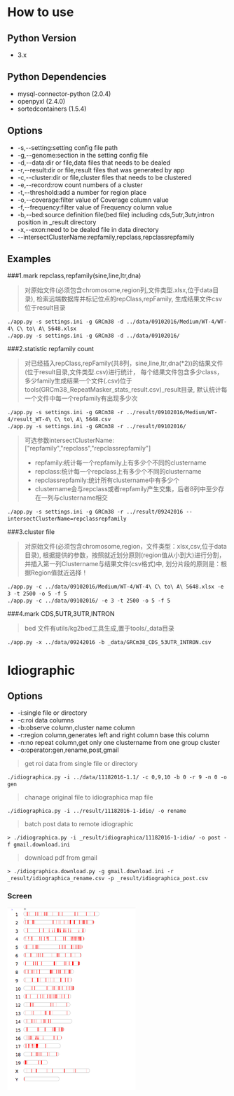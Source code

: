 # How to use

## Python Version

* 3.x

## Python Dependencies

* mysql-connector-python (2.0.4)
* openpyxl (2.4.0)
* sortedcontainers (1.5.4)

## Options

* -s,--setting:setting config file path
* -g,--genome:section in the setting config file
* -d,--data:dir or file,data files that needs to be dealed 
* -r,--result:dir or file,result files that was generated by app
* -c,--cluster:dir or file,cluster files that needs to be clustered
* -e,--record:row count numbers of a cluster
* -t,--threshold:add a number for region place
* -o,--coverage:filter value of Coverage column value
* -f,--frequency:filter value of Frequency column value
* -b,--bed:source definition file(bed file) including cds,5utr,3utr,intron position in _result directory
* -x,--exon:need to be dealed file in data directory
* --intersectClusterName:repfamily,repclass,repclassrepfamily

## Examples

###1.mark repclass,repfamily(sine,line,ltr,dna)

> 对原始文件(必须包含chromosome,region列,文件类型.xlsx,位于data目录),
> 检索远端数据库并标记位点的repClass,repFamily,
> 生成结果文件csv位于result目录
```shell
./app.py -s settings.ini -g GRCm38 -d ../data/09102016/Medium/WT-4/WT-4\ C\ to\ A\ 5648.xlsx
./app.py -s settings.ini -g GRCm38 -d ../data/09102016/
```

###2.statistic repfamily count

> 对已经插入repClass,repFamily(共8列，sine,line,ltr,dna(*2))的结果文件(位于result目录,文件类型.csv)进行统计，
> 每个结果文件包含多少class，
> 多少family生成结果一个文件(.csv)位于tools(GRCm38_RepeatMasker_stats_result.csv)_result目录,
> 默认统计每一个文件中每一个repfamily有出现多少次

```shell
./app.py -s settings.ini -g GRCm38 -r ../result/09102016/Medium/WT-4/result_WT-4\ C\ to\ A\ 5648.csv
./app.py -s settings.ini -g GRCm38 -r ../result/09102016/
```

> 可选参数intersectClusterName:["repfamily","repclass","repclassrepfamily"]
> * repfamily:统计每一个repfamily上有多少个不同的clustername
> * repclass:统计每一个repclass上有多少个不同的clustername 
> * repclassrepfamily:统计所有clustername中有多少个
> * clustername会与repclass或者repfamily产生交集，后者8列中至少存在一列与clustername相交
 
```shell
./app.py -s settings.ini -g GRCm38 -r ../result/09242016 --intersectClusterName=repclassrepfamily
```

###3.cluster file

> 对原始文件(必须包含chromosome,region，文件类型：xlsx,csv,位于data目录),
> 根据提供的参数，按照就近划分原则(region值从小到大)进行分割，
> 并插入第一列Clustername与结果文件(csv格式)中,
> 划分片段的原则是：根据Region值就近选择！

```shell
./app.py -c ../data/09102016/Medium/WT-4/WT-4\ C\ to\ A\ 5648.xlsx -e 3 -t 2500 -o 5 -f 5
./app.py -c ../data/09102016/ -e 3 -t 2500 -o 5 -f 5
```

###4.mark CDS,5UTR,3UTR,INTRON

> bed 文件有utils/kg2bed工具生成,置于tools/_data目录

```shell
./app.py -x ../data/09242016 -b _data/GRCm38_CDS_53UTR_INTRON.csv
```

#


# Idiographic

## Options

* -i:single file or directory
* -c:roi data columns
* -b:observe column,cluster name column
* -r:region column,generates left and right column base this column
* -n:no repeat column,get only one clustername from one group cluster
* -o:operator:gen,rename,post,gmail

> get roi data from single file or directory
```
./idiographica.py -i ../data/11182016-1.1/ -c 0,9,10 -b 0 -r 9 -n 0 -o gen
```
> chanage original file to idiographica map file
```
./idiographica.py -i ../result/11182016-1-idio/ -o rename
```
> batch post data to remote idiographic
```
> ./idiographica.py -i _result/idiographica/11182016-1-idio/ -o post -f gmail.download.ini
```
> download pdf from gmail
```
> ./idiographica.download.py -g gmail.download.ini -r _result/idiographica_rename.csv -p _result/idiographica_post.csv
```
### Screen

![idiographic screen](./misc/idiographic.png)










